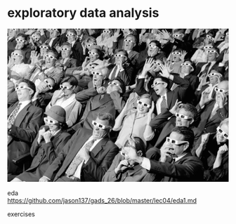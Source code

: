 # exploratory data analysis

<p align="center">
<img src="../images/glasses.jpg">

eda  
https://github.com/jason137/gads_26/blob/master/lec04/eda1.md  

exercises  
